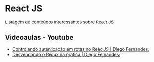 # React JS

Listagem de conteúdos interessantes sobre React JS

## Videoaulas - Youtube

- [Controlando autenticação em rotas no ReactJS | Diego Fernandes](https://www.youtube.com/watch?v=sYe4r8WXGQg);
- [Desvendando o Redux na prática | Diego Fernandes](https://www.youtube.com/watch?v=u99tNt3TZf8);
